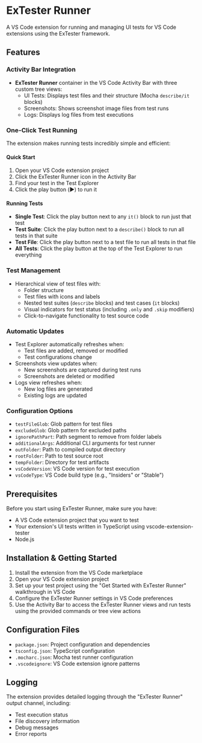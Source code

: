 # ExTester Runner

A VS Code extension for running and managing UI tests for VS Code extensions using the ExTester framework.

## Features

### Activity Bar Integration

- **ExTester Runner** container in the VS Code Activity Bar with three custom tree views:
  - UI Tests: Displays test files and their structure (Mocha `describe/it` blocks)
  - Screenshots: Shows screenshot image files from test runs
  - Logs: Displays log files from test executions

### One-Click Test Running

The extension makes running tests incredibly simple and efficient:

#### Quick Start

1. Open your VS Code extension project
2. Click the ExTester Runner icon in the Activity Bar
3. Find your test in the Test Explorer
4. Click the play button (▶️) to run it

#### Running Tests

- **Single Test**: Click the play button next to any `it()` block to run just that test
- **Test Suite**: Click the play button next to a `describe()` block to run all tests in that suite
- **Test File**: Click the play button next to a test file to run all tests in that file
- **All Tests**: Click the play button at the top of the Test Explorer to run everything

### Test Management

- Hierarchical view of test files with:
  - Folder structure
  - Test files with icons and labels
  - Nested test suites (`describe` blocks) and test cases (`it` blocks)
  - Visual indicators for test status (including `.only` and `.skip` modifiers)
  - Click-to-navigate functionality to test source code

### Automatic Updates

- Test Explorer automatically refreshes when:
  - Test files are added, removed or modified
  - Test configurations change
- Screenshots view updates when:
  - New screenshots are captured during test runs
  - Screenshots are deleted or modified
- Logs view refreshes when:
  - New log files are generated
  - Existing logs are updated

### Configuration Options

- `testFileGlob`: Glob pattern for test files
- `excludeGlob`: Glob pattern for excluded paths
- `ignorePathPart`: Path segment to remove from folder labels
- `additionalArgs`: Additional CLI arguments for test runner
- `outFolder`: Path to compiled output directory
- `rootFolder`: Path to test source root
- `tempFolder`: Directory for test artifacts
- `vsCodeVersion`: VS Code version for test execution
- `vsCodeType`: VS Code build type (e.g., "Insiders" or "Stable")

## Prerequisites

Before you start using ExTester Runner, make sure you have:

- A VS Code extension project that you want to test
- Your extension's UI tests written in TypeScript using vscode-extension-tester
- Node.js

## Installation & Getting Started

1. Install the extension from the VS Code marketplace
2. Open your VS Code extension project
3. Set up your test project using the "Get Started with ExTester Runner" walkthrough in VS Code
4. Configure the ExTester Runner settings in VS Code preferences
5. Use the Activity Bar to access the ExTester Runner views and run tests using the provided commands or tree view actions

## Configuration Files

- `package.json`: Project configuration and dependencies
- `tsconfig.json`: TypeScript configuration
- `.mocharc.json`: Mocha test runner configuration
- `.vscodeignore`: VS Code extension ignore patterns

## Logging

The extension provides detailed logging through the "ExTester Runner" output channel, including:

- Test execution status
- File discovery information
- Debug messages
- Error reports
